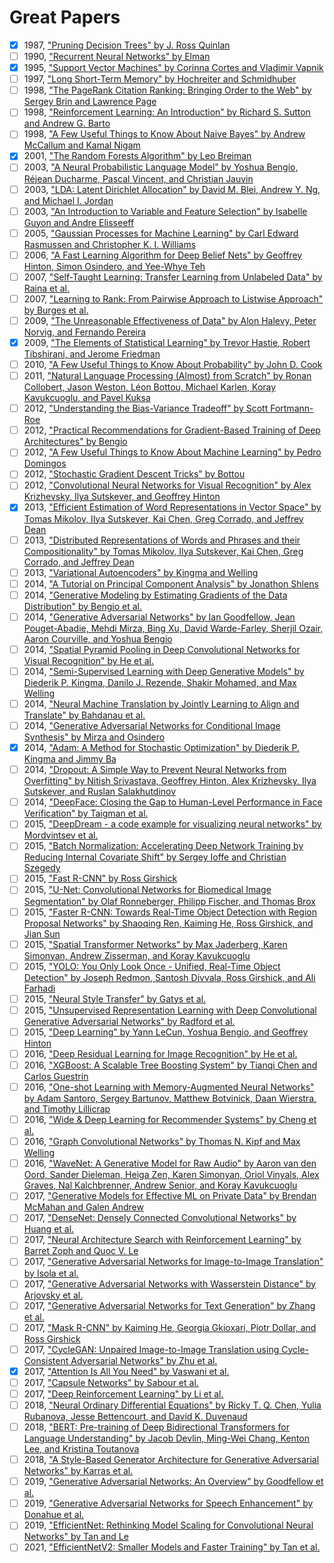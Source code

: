 # Great Papers

- [x] 1987, ["Pruning Decision Trees" by J. Ross Quinlan](https://link.springer.com/article/10.1007/BF00116251)
- [ ] 1990, ["Recurrent Neural Networks" by Elman](https://crl.ucsd.edu/~elman/Papers/fsit.pdf)
- [x] 1995, ["Support Vector Machines" by Corinna Cortes and Vladimir Vapnik](https://link.springer.com/article/10.1023/A:1022627411411)
- [ ] 1997, ["Long Short-Term Memory" by Hochreiter and Schmidhuber](https://www.bioinf.jku.at/publications/older/2604.pdf)
- [ ] 1998, ["The PageRank Citation Ranking: Bringing Order to the Web" by Sergey Brin and Lawrence Page](http://ilpubs.stanford.edu:8090/422/1/1999-66.pdf)
- [ ] 1998, ["Reinforcement Learning: An Introduction" by Richard S. Sutton and Andrew G. Barto](http://incompleteideas.net/book/the-book-2nd.html)
- [ ] 1998, ["A Few Useful Things to Know About Naive Bayes" by Andrew McCallum and Kamal Nigam](https://people.cs.umass.edu/~mccallum/papers/naive-bayes-ijcaiws99.pdf)
- [x] 2001, ["The Random Forests Algorithm" by Leo Breiman](https://link.springer.com/article/10.1023/A:1010933404324)
- [ ] 2003, ["A Neural Probabilistic Language Model" by Yoshua Bengio, Réjean Ducharme, Pascal Vincent, and Christian Jauvin](http://www.jmlr.org/papers/volume3/bengio03a/bengio03a.pdf)
- [ ] 2003, ["LDA: Latent Dirichlet Allocation" by David M. Blei, Andrew Y. Ng, and Michael I. Jordan](https://www.jmlr.org/papers/volume3/blei03a/blei03a.pdf)
- [ ] 2003, ["An Introduction to Variable and Feature Selection" by Isabelle Guyon and Andre Elisseeff](https://www.jmlr.org/papers/volume3/guyon03a/guyon03a.pdf)
- [ ] 2005, ["Gaussian Processes for Machine Learning" by Carl Edward Rasmussen and Christopher K. I. Williams](http://www.gaussianprocess.org/gpml/chapters/RW.pdf)
- [ ] 2006, ["A Fast Learning Algorithm for Deep Belief Nets" by Geoffrey Hinton, Simon Osindero, and Yee-Whye Teh](https://www.cs.toronto.edu/~hinton/absps/fastnc.pdf)
- [ ] 2007, ["Self-Taught Learning: Transfer Learning from Unlabeled Data" by Raina et al.](https://dl.acm.org/doi/10.1145/1273496.1273592)
- [ ] 2007, ["Learning to Rank: From Pairwise Approach to Listwise Approach" by Burges et al.](https://www.microsoft.com/en-us/research/wp-content/uploads/2016/02/MSR-TR-2010-82.pdf)
- [ ] 2009, ["The Unreasonable Effectiveness of Data" by Alon Halevy, Peter Norvig, and Fernando Pereira](https://static.googleusercontent.com/media/research.google.com/en//pubs/archive/35179.pdf)
- [x] 2009, ["The Elements of Statistical Learning" by Trevor Hastie, Robert Tibshirani, and Jerome Friedman](https://web.stanford.edu/~hastie/ElemStatLearn/)
- [ ] 2010, ["A Few Useful Things to Know About Probability" by John D. Cook](https://www.johndcook.com/Probability_book.pdf)
- [ ] 2011, ["Natural Language Processing (Almost) from Scratch" by Ronan Collobert, Jason Weston, Léon Bottou, Michael Karlen, Koray Kavukcuoglu, and Pavel Kuksa](https://ronan.collobert.com/pub/matos/2011_nlp_jmlr.pdf)
- [ ] 2012, ["Understanding the Bias-Variance Tradeoff" by Scott Fortmann-Roe](http://scott.fortmann-roe.com/docs/BiasVariance.html)
- [ ] 2012, ["Practical Recommendations for Gradient-Based Training of Deep Architectures" by Bengio](https://arxiv.org/abs/1206.5533)
- [ ] 2012, ["A Few Useful Things to Know About Machine Learning" by Pedro Domingos](https://homes.cs.washington.edu/~pedrod/papers/cacm12.pdf)
- [ ] 2012, ["Stochastic Gradient Descent Tricks" by Bottou](https://leon.bottou.org/publications/pdf/tricks-2012.pdf)
- [ ] 2012, ["Convolutional Neural Networks for Visual Recognition" by Alex Krizhevsky, Ilya Sutskever, and Geoffrey Hinton](https://papers.nips.cc/paper/4824-imagenet-classification-with-deep-convolutional-neural-networks)
- [x] 2013, ["Efficient Estimation of Word Representations in Vector Space" by Tomas Mikolov, Ilya Sutskever, Kai Chen, Greg Corrado, and Jeffrey Dean](https://arxiv.org/abs/1301.3781)
- [ ] 2013, ["Distributed Representations of Words and Phrases and their Compositionality" by Tomas Mikolov, Ilya Sutskever, Kai Chen, Greg Corrado, and Jeffrey Dean](https://arxiv.org/abs/1310.4546)
- [ ] 2013, ["Variational Autoencoders" by Kingma and Welling](https://arxiv.org/abs/1312.6114)
- [ ] 2014, ["A Tutorial on Principal Component Analysis" by Jonathon Shlens](https://arxiv.org/abs/1404.1100)
- [ ] 2014, ["Generative Modeling by Estimating Gradients of the Data Distribution" by Bengio et al.](https://arxiv.org/abs/1406.1096)
- [ ] 2014, ["Generative Adversarial Networks" by Ian Goodfellow, Jean Pouget-Abadie, Mehdi Mirza, Bing Xu, David Warde-Farley, Sherjil Ozair, Aaron Courville, and Yoshua Bengio](https://arxiv.org/abs/1406.2661)
- [ ] 2014, ["Spatial Pyramid Pooling in Deep Convolutional Networks for Visual Recognition" by He et al.](https://arxiv.org/abs/1406.4729)
- [ ] 2014, ["Semi-Supervised Learning with Deep Generative Models" by Diederik P. Kingma, Danilo J. Rezende, Shakir Mohamed, and Max Welling](https://arxiv.org/abs/1406.5298)
- [ ] 2014, ["Neural Machine Translation by Jointly Learning to Align and Translate" by Bahdanau et al.](https://arxiv.org/abs/1409.0473)
- [ ] 2014, ["Generative Adversarial Networks for Conditional Image Synthesis" by Mirza and Osindero](https://arxiv.org/abs/1411.1784)
- [x] 2014, ["Adam: A Method for Stochastic Optimization" by Diederik P. Kingma and Jimmy Ba](https://arxiv.org/abs/1412.6980)
- [ ] 2014, ["Dropout: A Simple Way to Prevent Neural Networks from Overfitting" by Nitish Srivastava, Geoffrey Hinton, Alex Krizhevsky, Ilya Sutskever, and Ruslan Salakhutdinov](https://jmlr.org/papers/volume15/srivastava14a/srivastava14a.pdf)
- [ ] 2014, ["DeepFace: Closing the Gap to Human-Level Performance in Face Verification" by Taigman et al.](https://www.cs.toronto.edu/~ranzato/publications/taigman_cvpr14.pdf)
- [ ] 2015, ["DeepDream - a code example for visualizing neural networks" by Mordvintsev et al.](https://ai.googleblog.com/2015/06/inceptionism-going-deeper-into-neural.html)
- [ ] 2015, ["Batch Normalization: Accelerating Deep Network Training by Reducing Internal Covariate Shift" by Sergey Ioffe and Christian Szegedy](https://arxiv.org/abs/1502.03167)
- [ ] 2015, ["Fast R-CNN" by Ross Girshick](https://arxiv.org/abs/1504.08083)
- [ ] 2015, ["U-Net: Convolutional Networks for Biomedical Image Segmentation" by Olaf Ronneberger, Philipp Fischer, and Thomas Brox](https://arxiv.org/abs/1505.04597)
- [ ] 2015, ["Faster R-CNN: Towards Real-Time Object Detection with Region Proposal Networks" by Shaoqing Ren, Kaiming He, Ross Girshick, and Jian Sun](https://arxiv.org/abs/1506.01497)
- [ ] 2015, ["Spatial Transformer Networks" by Max Jaderberg, Karen Simonyan, Andrew Zisserman, and Koray Kavukcuoglu](https://arxiv.org/abs/1506.02025)
- [ ] 2015, ["YOLO: You Only Look Once - Unified, Real-Time Object Detection" by Joseph Redmon, Santosh Divvala, Ross Girshick, and Ali Farhadi](https://arxiv.org/abs/1506.02640)
- [ ] 2015, ["Neural Style Transfer" by Gatys et al.](https://arxiv.org/abs/1508.06576)
- [ ] 2015, ["Unsupervised Representation Learning with Deep Convolutional Generative Adversarial Networks" by Radford et al.](https://arxiv.org/abs/1511.06434)
- [ ] 2015, ["Deep Learning" by Yann LeCun, Yoshua Bengio, and Geoffrey Hinton](https://www.nature.com/articles/nature14539)
- [ ] 2016, ["Deep Residual Learning for Image Recognition" by He et al.](https://arxiv.org/abs/1512.03385)
- [ ] 2016, ["XGBoost: A Scalable Tree Boosting System" by Tianqi Chen and Carlos Guestrin](https://arxiv.org/abs/1603.02754)
- [ ] 2016, ["One-shot Learning with Memory-Augmented Neural Networks" by Adam Santoro, Sergey Bartunov, Matthew Botvinick, Daan Wierstra, and Timothy Lillicrap](https://arxiv.org/abs/1605.06065)
- [ ] 2016, ["Wide & Deep Learning for Recommender Systems" by Cheng et al.](https://arxiv.org/abs/1606.07792)
- [ ] 2016, ["Graph Convolutional Networks" by Thomas N. Kipf and Max Welling](https://arxiv.org/abs/1609.02907)
- [ ] 2016, ["WaveNet: A Generative Model for Raw Audio" by Aaron van den Oord, Sander Dieleman, Heiga Zen, Karen Simonyan, Oriol Vinyals, Alex Graves, Nal Kalchbrenner, Andrew Senior, and Koray Kavukcuoglu](https://arxiv.org/abs/1609.03499)
- [ ] 2017, ["Generative Models for Effective ML on Private Data" by Brendan McMahan and Galen Andrew](https://arxiv.org/abs/1606.06529)
- [ ] 2017, ["DenseNet: Densely Connected Convolutional Networks" by Huang et al.](https://arxiv.org/abs/1608.06993)
- [ ] 2017, ["Neural Architecture Search with Reinforcement Learning" by Barret Zoph and Quoc V. Le](https://arxiv.org/abs/1611.01578)
- [ ] 2017, ["Generative Adversarial Networks for Image-to-Image Translation" by Isola et al.](https://arxiv.org/abs/1611.07004)
- [ ] 2017, ["Generative Adversarial Networks with Wasserstein Distance" by Arjovsky et al.](https://arxiv.org/abs/1701.07875)
- [ ] 2017, ["Generative Adversarial Networks for Text Generation" by Zhang et al.](https://arxiv.org/abs/1703.00955)
- [ ] 2017, ["Mask R-CNN" by Kaiming He, Georgia Gkioxari, Piotr Dollar, and Ross Girshick](https://arxiv.org/abs/1703.06870)
- [ ] 2017, ["CycleGAN: Unpaired Image-to-Image Translation using Cycle-Consistent Adversarial Networks" by Zhu et al.](https://arxiv.org/abs/1703.10593)
- [x] 2017, ["Attention Is All You Need" by Vaswani et al.](https://arxiv.org/abs/1706.03762)
- [ ] 2017, ["Capsule Networks" by Sabour et al.](https://arxiv.org/abs/1710.09829)
- [ ] 2017, ["Deep Reinforcement Learning" by Li et al.](https://arxiv.org/abs/1810.06339)
- [ ] 2018, ["Neural Ordinary Differential Equations" by Ricky T. Q. Chen, Yulia Rubanova, Jesse Bettencourt, and David K. Duvenaud](https://arxiv.org/abs/1806.07366)
- [ ] 2018, ["BERT: Pre-training of Deep Bidirectional Transformers for Language Understanding" by Jacob Devlin, Ming-Wei Chang, Kenton Lee, and Kristina Toutanova](https://arxiv.org/abs/1810.04805)
- [ ] 2018, ["A Style-Based Generator Architecture for Generative Adversarial Networks" by Karras et al.](https://arxiv.org/abs/1812.04948)
- [ ] 2019, ["Generative Adversarial Networks: An Overview" by Goodfellow et al.](https://arxiv.org/abs/1710.07035)
- [ ] 2019, ["Generative Adversarial Networks for Speech Enhancement" by Donahue et al.](https://arxiv.org/abs/1710.11485)
- [ ] 2019, ["EfficientNet: Rethinking Model Scaling for Convolutional Neural Networks" by Tan and Le](https://arxiv.org/abs/1905.11946)
- [ ] 2021, ["EfficientNetV2: Smaller Models and Faster Training" by Tan et al.](https://arxiv.org/abs/2104.00298)
